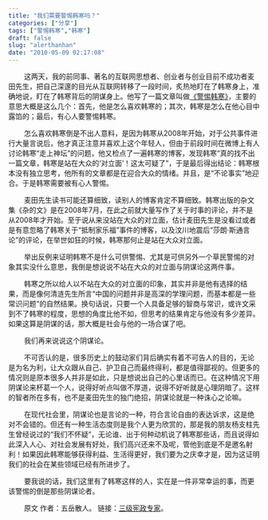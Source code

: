 ```yaml
---
title: "我们需要警惕韩寒吗？"
categories: ["分享"]
tags: ["警惕韩寒","韩寒"]
draft: false
slug: "alerthanhan"
date: "2010-05-09 02:17:08"
---
```


<p>&nbsp;&nbsp;&nbsp;&nbsp;&nbsp;&nbsp;&nbsp;&nbsp;这两天，我的前同事、著名的互联网思想者、创业者与创业目前不成功者麦田先生，把自己深邃的目光从互联网转移了一段时间，炙热地盯在了韩寒身上，准确地说，盯在了韩寒背后的阴谋身上。他写了一篇文章叫做<a href="http://blog.sina.com.cn/s/blog_53d349a30100i3jb.html" target="_blank">《警惕韩寒》</a>，主要的意思大概是这么几个：首先，他是怎么喜欢韩寒的；其次，韩寒是怎么在他心目中露馅的；最后，有心人要警惕韩寒。</p>
<p>&nbsp;&nbsp;&nbsp;&nbsp;&nbsp;&nbsp;&nbsp;&nbsp;怎么喜欢韩寒倒是不出人意料，是因为韩寒从2008年开始，对于公共事件进行大量言说后，他才真正注意并喜欢上这个年轻人，但由于前段时间在微博上有人讨论韩寒“走上神坛”的问题，他又检点了一遍韩寒的博客，发现韩寒“真的找不出一篇文章，韩寒是站在大众的‘对立面’！这太可疑了”，于是最后得出结论：韩寒根本没有独立思考，他所有的文章都是在迎合大众的情绪。并且，是“不论事实”地迎合。于是韩寒需要被有心人警惕。</p>
<p>&nbsp;&nbsp;&nbsp;&nbsp;&nbsp;&nbsp;&nbsp;&nbsp;麦田先生读书可能还算细致，读别人的博客肯定不算细致。韩寒出版的杂文集《杂的文》是在2008年7月，在此之前就大量写作了关于时事的评论，并不是从2008年才开始。至于说从来没站在大众的对立面，估计麦田先生是没看过或者是有意忽略了韩寒关于“抵制家乐福”事件的博客，以及汶川地震后“莎朗·斯通言论”的评论，在举世如狂的时候，韩寒那何止是站在大众对立面。</p>
<p>&nbsp;&nbsp;&nbsp;&nbsp;&nbsp;&nbsp;&nbsp;&nbsp;举出反例来证明韩寒不是什么可供警惕、尤其是可供另外一个草民警惕的对象其实没什么意思，我倒是想说说不站在大众的对立面与阴谋论这两件事。</p>
<p>&nbsp;&nbsp;&nbsp;&nbsp;&nbsp;&nbsp;&nbsp;&nbsp;韩寒之所以给人以不站在大众的对立面的印象，其实并非是他有选择的结果，而是像何清涟先生所言“中国的问题并非是高深的学理问题，而基本都是一些常识问题”的自然结果。换句话说，只要一个人具备足够的智商与常识，或许文采到不了韩寒的程度，思想的角度比他不如，但思考的结果肯定与他没有多少差异。如果这算是阴谋的话，那大概是社会与他的一场合谋了吧。</p>
<p>&nbsp;&nbsp;&nbsp;&nbsp;&nbsp;&nbsp;&nbsp;&nbsp;我们再来说说这个阴谋论。</p>
<p>&nbsp;&nbsp;&nbsp;&nbsp;&nbsp;&nbsp;&nbsp;&nbsp;不可否认的是，很多历史上的鼓动家们背后确实有着不可告人的目的，无论是为名为利，让大众跟从自己、护卫自己而最终得利，都是值得鄙视的。但更多的情况则是原本很多人并非是如此，只是想说出自己的心里话而已。在这种情况下用阴谋论来杯葛一个人，说得好听点叫做不厚道，说得不好听就是心理阴暗了。这样的智者所在多有，也不是麦田先生的独门绝招，阴谋论就是一种诛心之论嘛。</p>
<p>&nbsp;&nbsp;&nbsp;&nbsp;&nbsp;&nbsp;&nbsp;&nbsp;在现代社会里，阴谋论也是言论的一种，符合言论自由的表达诉求，这是绝对不会错的。但还有一种生活态度则是我个人更为欣赏的，那是我的朋友杨支柱先生曾经说过的“我们不怀疑”，无论谁、出于何种动机说了韩寒那些话，而且说得如此深入人心、对社会发展有好处，我们高兴还来不及呢，管他到底是不是邀名射利！如果因此韩寒能够获得利益、生活得更好，我们要为之庆幸才是，因为这证明我们的社会在某些领域已经有所进步了。</p>
<p>&nbsp;&nbsp;&nbsp;&nbsp;&nbsp;&nbsp;&nbsp;&nbsp;要我说的话，我们这里有了韩寒这样的人，实在是一件非常幸运的事，而更该警惕的倒是那些阴谋论者。</p>
<p>&nbsp;&nbsp;&nbsp;&nbsp;&nbsp;&nbsp;&nbsp;&nbsp;原文 作者：五岳散人。 链接：<a href="http://blog.ifeng.com/article/5326683-10.html" target="_blank">三级宪政专家</a>。</p>
